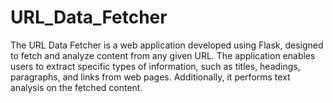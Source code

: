 # URL_Data_Fetcher
The URL Data Fetcher is a web application developed using Flask, designed to fetch and analyze content from any given URL. The application enables users to extract specific types of information, such as titles, headings, paragraphs, and links from web pages. Additionally, it performs text analysis on the fetched content.
